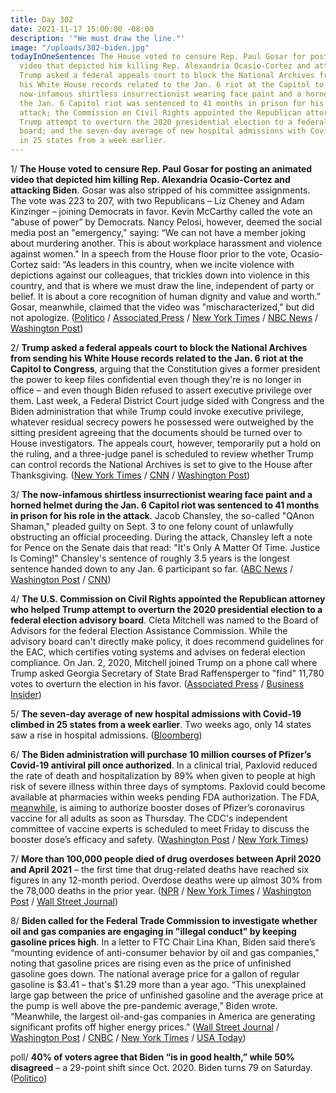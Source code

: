 ```yaml
---
title: Day 302
date: 2021-11-17 15:00:00 -08:00
description: '"We must draw the line."'
image: "/uploads/302-biden.jpg"
todayInOneSentence: The House voted to censure Rep. Paul Gosar for posting an animated
  video that depicted him killing Rep. Alexandria Ocasio-Cortez and attacking Biden;
  Trump asked a federal appeals court to block the National Archives from sending
  his White House records related to the Jan. 6 riot at the Capitol to Congress; the
  now-infamous shirtless insurrectionist wearing face paint and a horned helmet during
  the Jan. 6 Capitol riot was sentenced to 41 months in prison for his role in the
  attack; the Commission on Civil Rights appointed the Republican attorney who helped
  Trump attempt to overturn the 2020 presidential election to a federal election advisory
  board; and the seven-day average of new hospital admissions with Covid-19 climbed
  in 25 states from a week earlier.
---
```


1/ **The House voted to censure Rep. Paul Gosar for posting an animated video that depicted him killing Rep. Alexandria Ocasio-Cortez and attacking Biden**. Gosar was also stripped of his committee assignments. The vote was 223 to 207, with two Republicans – Liz Cheney and Adam Kinzinger – joining Democrats in favor. Kevin McCarthy called the vote an “abuse of power” by Democrats. Nancy Pelosi, however, deemed the social media post an "emergency," saying: “We can not have a member joking about murdering another. This is about workplace harassment and violence against women." In a speech from the House floor prior to the vote, Ocasio-Cortez said: “As leaders in this country, when we incite violence with depictions against our colleagues, that trickles down into violence in this country, and that is where we must draw the line, independent of party or belief. It is about a core recognition of human dignity and value and worth.” Gosar, meanwhile, claimed that the video was "mischaracterized," but did not apologize. ([Politico](https://www.politico.com/news/2021/11/17/house-gosar-censure-aoc-video-522794) / [Associated Press](https://apnews.com/article/technology-entertainment-marjorie-taylor-greene-censures-alexandria-ocasio-cortez-854fd412b7a1049c8fb9a83fe2c56b8f) / [New York Times](https://www.nytimes.com/2021/11/17/us/politics/paul-gosar-video.html) / [NBC News](https://www.nbcnews.com/politics/congress/house-votes-censure-gop-rep-paul-gosar-over-video-depicting-n1284008) / [Washington Post](https://www.washingtonpost.com/politics/republicans-house-gosar-ocasio-cortez/2021/11/17/4e012bb4-47b9-11ec-b8d9-232f4afe4d9b_story.html))

2/ **Trump asked a federal appeals court to block the National Archives from sending his White House records related to the Jan. 6 riot at the Capitol to Congress**, arguing that the Constitution gives a former president the power to keep files confidential even though they're is no longer in office – and even though Biden refused to assert executive privilege over them. Last week, a Federal District Court judge sided with Congress and the Biden administration that while Trump could invoke executive privilege, whatever residual secrecy powers he possessed were outweighed by the sitting president agreeing that the documents should be turned over to House investigators. The appeals court, however, temporarily put a hold on the ruling, and a three-judge panel is scheduled to review whether Trump can control records the National Archives is set to give to the House after Thanksgiving. ([New York Times](https://www.nytimes.com/2021/11/16/us/politics/trump-files-jan-6-committee.html) / [CNN](https://www.cnn.com/2021/11/16/politics/trump-congress-records/index.html) / [Washington Post](https://www.washingtonpost.com/politics/courts_law/trump-january-6-strategy/2021/11/16/c17cbe1e-4624-11ec-b8d9-232f4afe4d9b_story.html))

3/ **The now-infamous shirtless insurrectionist wearing face paint and a horned helmet during the Jan. 6 Capitol riot was sentenced to 41 months in prison for his role in the attack**. Jacob Chansley, the so-called "QAnon Shaman," pleaded guilty on Sept. 3 to one felony count of unlawfully obstructing an official proceeding. During the attack, Chansley left a note for Pence on the Senate dais that read: "It's Only A Matter Of Time. Justice Is Coming!" Chansley's sentence of roughly 3.5 years is the longest sentence handed down to any Jan. 6 participant so far. ([ABC News](https://abcnews.go.com/Politics/qanon-shaman-key-figure-jan-attack-sentenced-wednesday/story?id=81203981) / [Washington Post](https://www.washingtonpost.com/local/legal-issues/jacob-chansley-qanon-shaman-sentence/2021/11/17/59d9ce26-47b1-11ec-95dc-5f2a96e00fa3_story.html) / [CNN](https://www.cnn.com/2021/11/17/politics/jacob-chansley-qanon-shaman-january-6-sentencing/index.html))

4/ **The U.S. Commission on Civil Rights appointed the Republican attorney who helped Trump attempt to overturn the 2020 presidential election to a federal election advisory board**. Cleta Mitchell was named to the Board of Advisors for the federal Election Assistance Commission. While the advisory board can't directly make policy, it does recommend guidelines for the EAC, which certifies voting systems and advises on federal election compliance. On Jan. 2, 2020, Mitchell joined Trump on a phone call where Trump asked Georgia Secretary of State Brad Raffensperger to "find" 11,780 votes to overturn the election in his favor.  ([Associated Press](https://apnews.com/article/donald-trump-joe-biden-elections-voting-presidential-elections-145d7361168127f0f859f3bae9870c46) / [Business Insider](https://www.businessinsider.com/republican-lawyer-cleta-mitchell-trump-overturn-2020-election-advisory-board-2021-11))

5/ **The seven-day average of new hospital admissions with Covid-19 climbed in 25 states from a week earlier**. Two weeks ago, only 14 states saw a rise in hospital admissions. ([Bloomberg](https://www.bloomberg.com/news/articles/2021-11-17/holiday-gathering-warnings-return-as-covid-cases-climb-yet-again?srnd=premium&sref=MIBMEEoj))

6/ **The Biden administration will purchase 10 million courses of Pfizer’s Covid-19 antiviral pill once authorized**. In a clinical trial, Paxlovid reduced the rate of death and hospitalization by 89% when given to people at high risk of severe illness within three days of symptoms. Paxlovid could become available at pharmacies within weeks pending FDA authorization. The FDA, [meanwhile](https://www.nytimes.com/live/2021/11/16/world/covid-vaccine-boosters-mandates#fda-pfizer-booster-shots-adults), is aiming to authorize booster doses of Pfizer’s coronavirus vaccine for all adults as soon as Thursday. The CDC's independent committee of vaccine experts is scheduled to meet Friday to discuss the booster dose’s efficacy and safety. ([Washington Post](https://www.washingtonpost.com/health/2021/11/16/administration-purchases-pfizer-anti-covid-pill/) / [New York Times](https://www.nytimes.com/2021/11/16/business/pfizer-covid-pill-paxlovid-unvaccinated.html))

7/ **More than 100,000 people died of drug overdoses between April 2020 and April 2021** – the first time that drug-related deaths have reached six figures in any 12-month period. Overdose deaths were up almost 30% from the 78,000 deaths in the prior year. ([NPR](https://www.npr.org/2021/11/17/1056484849/drug-overdose-deaths-100000-us) / [New York Times](https://www.nytimes.com/2021/11/17/health/drug-overdoses-covid.html) / [Washington Post](https://www.washingtonpost.com/health/2021/11/17/overdose-deaths-pandemic-fentanyl/) / [Wall Street Journal](https://www.wsj.com/articles/drug-overdose-deaths-fueled-by-fentanyl-hit-record-high-in-u-s-11637161200?mod=djemalertNEWS))

8/ **Biden called for the Federal Trade Commission to investigate whether oil and gas companies are engaging in "illegal conduct" by keeping gasoline prices high**. In a letter to FTC Chair Lina Khan, Biden said there’s “mounting evidence of anti-consumer behavior by oil and gas companies,” noting that gasoline prices are rising even as the price of unfinished gasoline goes down. The national average price for a gallon of regular gasoline is $3.41 – that's $1.29 more than a year ago. “This unexplained large gap between the price of unfinished gasoline and the average price at the pump is well above the pre-pandemic average,” Biden wrote. “Meanwhile, the largest oil-and-gas companies in America are generating significant profits off higher energy prices.” ([Wall Street Journal](https://www.wsj.com/articles/biden-asks-ftc-to-examine-whether-oil-gas-companies-are-illegally-keeping-gas-prices-high-11637164142?mod=hp_lead_pos1) / [Washington Post](https://www.washingtonpost.com/business/2021/11/17/biden-ftc-gas-prices/) / [CNBC](https://www.cnbc.com/2021/11/17/biden-calls-on-ftc-to-probe-anti-consumer-behavior-by-energy-companies-as-gas-prices-soar.html) / [New York Times](https://www.nytimes.com/2021/11/17/business/biden-gas-prices.html) / [USA Today](https://www.usatoday.com/story/news/politics/2021/11/17/biden-asks-regulators-examine-conduct-oil-and-gas-companies/8649244002/))

poll/ **40% of voters agree that Biden “is in good health,” while 50% disagreed** – a 29-point shift since Oct. 2020. Biden turns 79 on Saturday. ([Politico](https://www.politico.com/news/2021/11/17/poll-biden-mental-fitness-job-approval-522785))